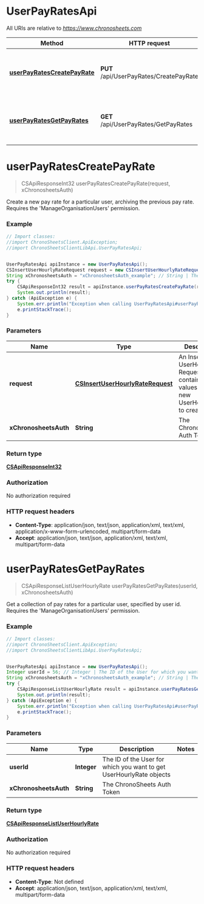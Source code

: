 # UserPayRatesApi

All URIs are relative to *https://www.chronosheets.com*

Method | HTTP request | Description
------------- | ------------- | -------------
[**userPayRatesCreatePayRate**](UserPayRatesApi.md#userPayRatesCreatePayRate) | **PUT** /api/UserPayRates/CreatePayRate | Create a new pay rate for a particular user, archiving the previous pay rate.    Requires the &#39;ManageOrganisationUsers&#39; permission.
[**userPayRatesGetPayRates**](UserPayRatesApi.md#userPayRatesGetPayRates) | **GET** /api/UserPayRates/GetPayRates | Get a collection of pay rates for a particular user, specified by user id.    Requires the &#39;ManageOrganisationUsers&#39; permission.


<a name="userPayRatesCreatePayRate"></a>
# **userPayRatesCreatePayRate**
> CSApiResponseInt32 userPayRatesCreatePayRate(request, xChronosheetsAuth)

Create a new pay rate for a particular user, archiving the previous pay rate.    Requires the &#39;ManageOrganisationUsers&#39; permission.

### Example
```java
// Import classes:
//import ChronoSheetsClient.ApiException;
//import ChronoSheetsClientLibApi.UserPayRatesApi;


UserPayRatesApi apiInstance = new UserPayRatesApi();
CSInsertUserHourlyRateRequest request = new CSInsertUserHourlyRateRequest(); // CSInsertUserHourlyRateRequest | An Insert UserHourlyRate Request object containing values for the new UserHourlyRate to create
String xChronosheetsAuth = "xChronosheetsAuth_example"; // String | The ChronoSheets Auth Token
try {
    CSApiResponseInt32 result = apiInstance.userPayRatesCreatePayRate(request, xChronosheetsAuth);
    System.out.println(result);
} catch (ApiException e) {
    System.err.println("Exception when calling UserPayRatesApi#userPayRatesCreatePayRate");
    e.printStackTrace();
}
```

### Parameters

Name | Type | Description  | Notes
------------- | ------------- | ------------- | -------------
 **request** | [**CSInsertUserHourlyRateRequest**](CSInsertUserHourlyRateRequest.md)| An Insert UserHourlyRate Request object containing values for the new UserHourlyRate to create |
 **xChronosheetsAuth** | **String**| The ChronoSheets Auth Token |

### Return type

[**CSApiResponseInt32**](CSApiResponseInt32.md)

### Authorization

No authorization required

### HTTP request headers

 - **Content-Type**: application/json, text/json, application/xml, text/xml, application/x-www-form-urlencoded, multipart/form-data
 - **Accept**: application/json, text/json, application/xml, text/xml, multipart/form-data

<a name="userPayRatesGetPayRates"></a>
# **userPayRatesGetPayRates**
> CSApiResponseListUserHourlyRate userPayRatesGetPayRates(userId, xChronosheetsAuth)

Get a collection of pay rates for a particular user, specified by user id.    Requires the &#39;ManageOrganisationUsers&#39; permission.

### Example
```java
// Import classes:
//import ChronoSheetsClient.ApiException;
//import ChronoSheetsClientLibApi.UserPayRatesApi;


UserPayRatesApi apiInstance = new UserPayRatesApi();
Integer userId = 56; // Integer | The ID of the User for which you want to get UserHourlyRate objects
String xChronosheetsAuth = "xChronosheetsAuth_example"; // String | The ChronoSheets Auth Token
try {
    CSApiResponseListUserHourlyRate result = apiInstance.userPayRatesGetPayRates(userId, xChronosheetsAuth);
    System.out.println(result);
} catch (ApiException e) {
    System.err.println("Exception when calling UserPayRatesApi#userPayRatesGetPayRates");
    e.printStackTrace();
}
```

### Parameters

Name | Type | Description  | Notes
------------- | ------------- | ------------- | -------------
 **userId** | **Integer**| The ID of the User for which you want to get UserHourlyRate objects |
 **xChronosheetsAuth** | **String**| The ChronoSheets Auth Token |

### Return type

[**CSApiResponseListUserHourlyRate**](CSApiResponseListUserHourlyRate.md)

### Authorization

No authorization required

### HTTP request headers

 - **Content-Type**: Not defined
 - **Accept**: application/json, text/json, application/xml, text/xml, multipart/form-data

